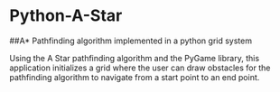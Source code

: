 # Python-A-Star

##A* Pathfinding algorithm implemented in a python grid system

Using the A Star pathfinding algorithm and the PyGame library, this application initializes a grid where the user can draw obstacles for the pathfinding algorithm to navigate from a start point to an end point.
